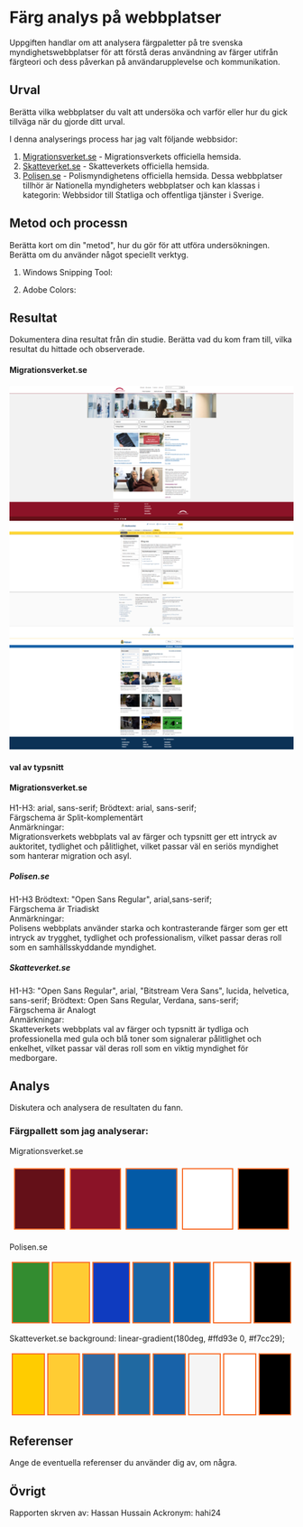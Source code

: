 # Färg analys på webbplatser

Uppgiften handlar om att analysera färgpaletter på tre svenska myndighetswebbplatser för att förstå deras användning av färger utifrån färgteori och dess påverkan på användarupplevelse och kommunikation.

## Urval

Berätta vilka webbplatser du valt att undersöka och varför eller hur du gick tillväga när du gjorde ditt urval.

I denna analyserings process har jag valt följande webbsidor:

1. [Migrationsverket.se](https://www.migrationsverket.se/) - Migrationsverkets officiella hemsida.
2. [Skatteverket.se](https://www.skatteverket.se/privat.4.76a43be412206334b89800052864.html) - Skatteverkets officiella hemsida.
3. [Polisen.se](https://polisen.se/) - Polismyndighetens officiella hemsida.
   Dessa webbplatser tillhör är Nationella myndigheters webbplatser och kan klassas i kategorin: Webbsidor till Statliga och offentliga tjänster i Sverige.

## Metod och processn

Berätta kort om din "metod", hur du gör för att utföra undersökningen. Berätta om du använder något speciellt verktyg.

1. Windows Snipping Tool:

2. Adobe Colors:

## Resultat

Dokumentera dina resultat från din studie. Berätta vad du kom fram till, vilka resultat du hittade och observerade.

#### Migrationsverket.se 
![Migrationsverket Snapshot](../../../assets/img/mVerket.png)
![Skatteverket Snapshot](../../../assets/img/sVerket.png)
![Polisen Snapshot](../../../assets/img/polisen.png)

#### val av typsnitt
#### Migrationsverket.se
H1-H3: arial, sans-serif;
Brödtext: arial, sans-serif; <br>
Färgschema är Split-komplementärt <br>
Anmärkningar: <br>
Migrationsverkets webbplats val av färger och typsnitt ger ett intryck av auktoritet, tydlighet och pålitlighet, vilket passar väl en seriös myndighet som hanterar migration och asyl.

##### Polisen.se 
H1-H3 Brödtext: "Open Sans Regular", arial,sans-serif; <br>
Färgschema är Triadiskt <br>
Anmärkningar: <br>
Polisens webbplats använder starka och kontrasterande färger som ger ett intryck av trygghet, tydlighet och professionalism, vilket passar deras roll som en samhällsskyddande myndighet.

##### Skatteverket.se
H1-H3: "Open Sans Regular", arial, "Bitstream Vera Sans", lucida, helvetica, sans-serif;
Brödtext: Open Sans Regular, Verdana, sans-serif; <br>
Färgschema är Analogt <br>
Anmärkningar: <br>
Skatteverkets webbplats val av färger och typsnitt är tydliga och professionella med gula och blå toner som signalerar pålitlighet och enkelhet, vilket passar väl deras roll som en viktig myndighet för medborgare.
## Analys

Diskutera och analysera de resultaten du fann.

<!-- # Färgpallett som jag analyserar: -->
<!-- ## Färgpallett som jag analyserar: -->

### Färgpallett som jag analyserar:

Migrationsverket.se 


<table style="border-spacing: 8px; border-collapse: separate">
<tr>
<td style="height: 100px; border: 2px solid #f96e2a; width: 100px; background-color: #641018">
<td style="height: 100px; border: 2px solid #f96e2a; width: 100px; background-color: #8B1327">
<td style="height: 100px; border: 2px solid #f96e2a; width: 100px; background-color: #035AA6">
<td style="height: 100px; border: 2px solid #f96e2a; width: 100px; background-color: #FFFFFF">
<td style="height: 100px; border: 2px solid #f96e2a; width: 100px; background-color: #000000">
</tr>
</table>


Polisen.se 



<table style="border-spacing: 4px; border-collapse: separate">
<tr>
<td style="height: 100px; border: 2px solid #f96e2a; width: 100px; background-color: #338C30">
<td style="height: 100px; border: 2px solid #f96e2a; width: 100px; background-color: #fc3">
<td style="height: 100px; border: 2px solid #f96e2a; width: 100px; background-color: #0F3BBF">
<td style="height: 100px; border: 2px solid #f96e2a; width: 100px; background-color: #1B65A6">
<td style="height: 100px; border: 2px solid #f96e2a; width: 100px; background-color: #035AA6">
<td style="height: 100px; border: 2px solid #f96e2a; width: 100px; background-color: #FFFFFF">
<td style="height: 100px; border: 2px solid #f96e2a; width: 100px; background-color: #000000">
</tr>
</table>

Skatteverket.se
background: linear-gradient(180deg, #ffd93e 0, #f7cc29);
<table style="border-spacing: 4px; border-collapse: separate">
<tr>
<td style="height: 100px; width: 100px; border: 2px solid #f96e2a; background-color: #ffcc00">
<td style="height: 100px; border: 2px solid #f96e2a; width: 100px; gap:25px; background-color: #fc3">
<td style="height: 100px; border: 2px solid #f96e2a; width: 100px; background-color: #3069a1">
<td style="height: 100px; border: 2px solid #f96e2a; width: 100px; background-color: #2069a1">
<td style="height: 100px; border: 2px solid #f96e2a; width: 100px; background-color: #1862a8">
<td style="height: 100px; border: 2px solid #f96e2a; width: 100px; background-color: #f5f5f5">
<td style="height: 100px; border: 2px solid #f96e2a; width: 100px; background-color: #FFFFFF">
<td style="height: 100px; border: 2px solid #f96e2a; width: 100px; background-color: #000000">
</tr>
</table>

## Referenser

Ange de eventuella referenser du använder dig av, om några.

## Övrigt

Rapporten skrven av: Hassan Hussain 
Ackronym: hahi24
